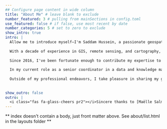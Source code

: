 ```yaml
---
## Configure page content in wide column
title: "About Me" # leave blank to exclude
number_featured: 3 # pulling from mainSections in config.toml
use_featured: false # if false, use most recent by date
number_categories: 5 # set to zero to exclude
show_intro: true
intro: |
  Allow me to introduce myself—I'm Saddam Hussein, a passionate geospatial analyst and evangelist, remote sensing specialist, and a wildlife conservationist.
  
  With a decade of experience in GIS, remote sensing, and cartography, I've had the privilege of working with a diverse range of geospatial data. From analyzing satellite imagery to utilizing cutting-edge software like ArcGIS, eCognition Developer, and ENVI, as well as mastering open-source tools like QGIS, R programming, and Google Earth Engine, I've honed my skills in geospatial data analysis.
  
  Since 2016, I've been fortunate enough to contribute my expertise to [a non-profit organization focused on wildlife conservation](https://indonesia.wcs.org/). Over the past few years, I've immersed myself in the realm of ecological modeling and species distribution analysis, using statistical techniques and the versatile R programming language. Through this work, I've gained valuable insights into protected area patrol data, biodiversity monitoring, and human-wildlife conflict data, collected since 2008.
  
  In my current role as a senior coordinator in a data and knowledge management unit, I ensure that every piece of field data is accurately collected and meticulously transformed into actionable information. It's immensely fulfilling to witness how this knowledge supports our organization in evaluating and planning effective conservation strategies.
  
  Outside of my professional endeavors, I take pleasure in sharing my geospatial expertise [through engaging writings](/blogs). I belief that a broader understanding of geospatial data and analysis can greatly benefit individuals across various fields and areas of expertise. I am convinced that embracing geospatial insights is crucial for fostering harmony between humans, nature, and the creation of a sustainable environment, ultimately leading to a better world.
  
  
show_outro: false
outro: |
  <i class="fas fa-glass-cheers pr2"></i>Sincere thanks to [Maëlle Salmon](https://masalmon.eu/) for her help naming this Hugo theme!
---
```


** index doesn't contain a body, just front matter above.
See about/list.html in the layouts folder **